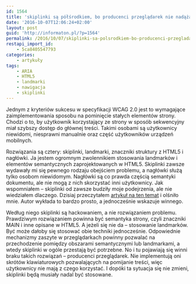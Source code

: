 ```yaml
---
id: 1564
title: 'skiplinki są półśrodkiem, bo producenci przeglądarek nie nadążają'
date: '2016-10-07T12:06:24+02:00'
layout: post
guid: 'http://informaton.pl/?p=1564'
permalink: /2016/10/07/skiplinki-sa-polsrodkiem-bo-producenci-przegladarek-nie-nadazaja/
restapi_import_id:
    - 5ca8405547793
categories:
    - artykuły
tags:
    - ARIA
    - HTML5
    - landmarki
    - nawigacja
    - skiplinki
---
```


Jednym z kryteriów sukcesu w specyfikacji WCAG 2.0 jest to wymagające zaimplementowania sposobu na pominięcie stałych elementów strony. Chodzi o to, by użytkownik korzystający ze strony w sposób sekwencyjny miał szybszy dostęp do głównej treści. Takimi osobami są użytkownicy niewidomi, niesprawni manualnie oraz część użytkowników urządzeń mobilnych.

Rozwiązania są cztery: skiplinki, landmarki, znaczniki struktury z HTML5 i nagłówki. Ja jestem ogromnym zwolennikiem stosowania landmarków i elementów semantycznych zaprojektowanych w HTML5. Skiplinki zawsze wydawały mi się pewnego rodzaju obejściem problemu, a nagłówki służą tylko osobom niewidomym. Nagłówki są co prawda częścią semantyki dokumentu, ale nie mogą z nich skorzystać inni użytkownicy. Jak wspomniałem – skiplinki od zawsze budziły moje podejrzenia, ale nie wiedziałem dlaczego. Dzisiaj przeczytałem [artykuł na ten temat](https://www.epinova.no/en/blog/save-us-from-skip-links/) i olśniło mnie. Autor wykłada to bardzo prosto, a jednocześnie wskazuje winnego.

Według niego skiplinki są hackowaniem, a nie rozwiązaniem problemu. Prawdziwym rozwiązaniem powinna być semantyka strony, czyli znaczniki MAIN i inne opisane w HTML5. A jeżeli się nie da – stosowanie landmarków. Być może dałoby się stosować obie techniki jednocześnie. Odpowiednie mechanizmy zaszyte w przeglądarkach powinny pozwalać na przechodzenie pomiędzy obszarami semantycznymi lub landmarkami, a wtedy skiplinki w ogóle przestają być potrzebne. No i tu pojawiają się winni braku takich rozwiązań – producenci przeglądarek. Nie implementują oni skrótów klawiaturowych pozwalających na pomijanie treści, więc użytkownicy nie mają z czego korzystać. I dopóki ta sytuacja się nie zmieni, skiplinki będą musiały nadal być stosowane.